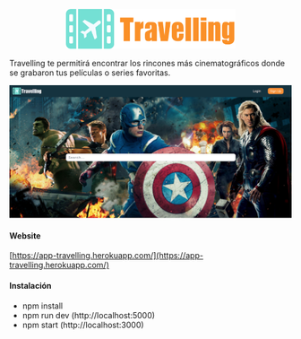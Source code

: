 <p align="center">
<img width="60%" src="https://raw.githubusercontent.com/snombela/travelling/master/front-client/public/images/travelling-icon-orange.png" />
</p>

Travelling te permitirá encontrar los rincones más cinematográficos donde se grabaron tus películas o series favoritas.

![](https://raw.githubusercontent.com/snombela/travelling/master/front-client/public/images/home.png)

#### Website

[https://app-travelling.herokuapp.com/](https://app-travelling.herokuapp.com/)

#### Instalación

- npm install
- npm run dev (http://localhost:5000)
- npm start (http://localhost:3000)

